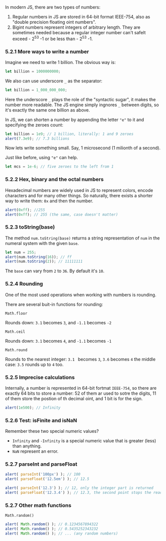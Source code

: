 In modern JS, there are two types of numbers:

1. Regular numbers in JS are stored in 64-bit format IEEE-754, also as "double precision floating oint numbers".
2. Bigint numbers represent integers of arbitrary length. They are sometimes needed because a regular integer number can't safelt exceed - 2<sup>53</sup> -1 or be less than - 2<sup>53</sup> -1.

### 5.2.1 More ways to write a number

Imagine we need to write 1 billion. The obvious way is:

```js
let billion = 1000000000;
```

We also can use underscore `_` as the separator:

```js
let billion = 1_000_000_000;
```

Here the underscore `_` plays the role of the "syntactic sugar", it makes the number more readable. The JS engine simply ingnores `_` between digits, so it's exactly the same one billion as above.

In JS, we can shorten a number by appending the letter `"e"` to it and specifying the zeroes count:

```js
let billion = 1e9; // 1 billion, literally: 1 and 9 zeroes
alert(7.3e9); // 7.3 billions
```

Now lets write something small. Say, 1 microsecond (1 milionth of a second).

Just like before, using `"e"` can help.

```js
let mcs = 1e-6; // five zeroes to the left from 1
```

### 5.2.2 Hex, binary and the octal numbers

Hexadecimal numbers are widely used in JS to represent colors, encode characters and for many other things. So naturally, there exists a shorter way to write them:
`0x` and then the number.

```js
alert(0xff); //255
alert(0xff); // 255 (the same, case doesn't matter)
```

### 5.2.3 toString(base)

The method `num.toString(base)` returns a string representation of `num` in the numeral system with the given `base`.

```js
let num = 255;
alert(num.toString(16)); // ff
alert(num.toString(2)); // 11111111
```

The `base` can vary from `2` to `36`. By default it's `10`.

### 5.2.4 Rounding

One of the most used operations when working with numbers is rounding.

There are several buit-in functions for rounding:

`Math.floor`

Rounds down: `3.1` becomes `3`, and `-1.1` becomes `-2`

`Math.ceil`

Rounds down: `3.1` becomes `4`, and `-1.1` becomes `-1`

`Math.round`

Rounds to the nearest integer: `3.1 ` becomes `3`, `3.6` becomes `4` the middle case: `3.5` rounds up to `4` too.

### 5.2.5 Imprecise calculations

Internally, a number is represented in 64-bit fortmat `IEEE-754`, so there are exactly 64 bits to store a number:
52 of them ar used to sotre the digits, 11 of them store the postion of th decimal oint, and 1 bit is for the sign.

```js
alert(1e500); // Infinity
```

### 5.2.6 Test: isFinite and isNaN

Remember these two special numeric values?
-  `Infinity` and `-Infinity` is a special numeric value that is greater (less) than anything.
-  `NaN` represent an error.

### 5.2.7 parseInt and parseFloat

```js
alert( parseInt('100px') ); // 100
alert( parseFloat('12.5em') ); // 12.5

alert( parseInt('12.3') ); // 12, only the integer part is returned
alert( parseFloat('12.3.4') ); // 12.3, the second point stops the reading
```

### 5.2.7 Other math functions

`Math.random()`

```js
alert( Math.random() ); // 0.1234567894322
alert( Math.random() ); // 0.5435252343232
alert( Math.random() ); // ... (any random numbers)
```
